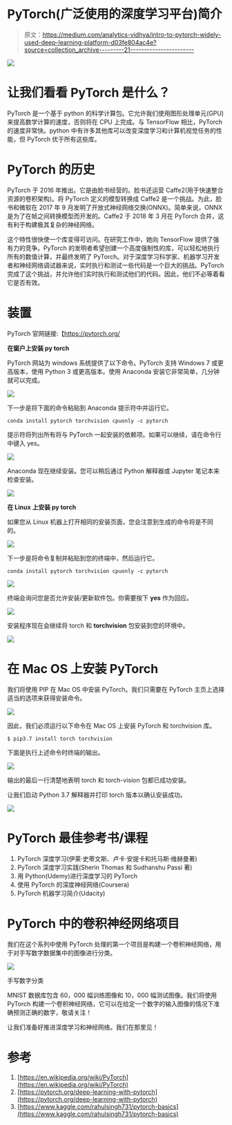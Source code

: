 # PyTorch(广泛使用的深度学习平台)简介

> 原文：<https://medium.com/analytics-vidhya/intro-to-pytorch-widely-used-deep-learning-platform-d03fe804ac4e?source=collection_archive---------21----------------------->

![](img/5a1a1a5fc51f391e6da557d1944d6e14.png)

# 让我们看看 PyTorch 是什么？

PyTorch 是一个基于 python 的科学计算包。它允许我们使用图形处理单元(GPU)来提高数学计算的速度，否则将在 CPU 上完成。与 TensorFlow 相比，PyTorch 的速度非常快。python 中有许多其他库可以改变深度学习和计算机视觉任务的性能，但 PyTorch 优于所有这些库。

# PyTorch 的历史

PyTorch 于 2016 年推出。它是由脸书经营的。脸书还运营 Caffe2(用于快速整合资源的卷积架构)。将 PyTorch 定义的模型转换成 Caffe2 是一个挑战。为此，脸书和微软在 2017 年 9 月发明了开放式神经网络交换(ONNX)。简单来说，ONNX 是为了在帧之间转换模型而开发的。Caffe2 于 2018 年 3 月在 PyTorch 合并，这有利于构建极其复杂的神经网络。

这个特性很快使一个库变得可访问。在研究工作中，她向 TensorFlow 提供了强有力的竞争。PyTorch 的发明者希望创建一个高度强制性的库，可以轻松地执行所有的数值计算，并最终发明了 PyTorch。对于深度学习科学家、机器学习开发者和神经网络调试器来说，实时执行和测试一些代码是一个巨大的挑战。PyTorch 完成了这个挑战，并允许他们实时执行和测试他们的代码。因此，他们不必等着看它是否有效。

# 装置

PyTorch 官网链接:【https://pytorch.org/ 

**在窗户上安装 py torch**

PyTorch 网站为 windows 系统提供了以下命令。PyTorch 支持 Windows 7 或更高版本，使用 Python 3 或更高版本。使用 Anaconda 安装它非常简单，几分钟就可以完成。

![](img/0f8c7266e4b3cfaf4e37a30c4d380166.png)

下一步是将下面的命令粘贴到 Anaconda 提示符中并运行它。

`conda install pytorch torchvision cpuonly -c pytorch`

提示符将列出所有将与 PyTorch 一起安装的依赖项。如果可以继续，请在命令行中键入 yes。

![](img/cf7aa3d1fca9510edd0166bb2596047c.png)

Anaconda 现在继续安装。您可以稍后通过 Python 解释器或 Jupyter 笔记本来检查安装。

![](img/08b4f2be17ff543bf55f05ec4f344927.png)

**在 Linux 上安装 py torch**

如果您从 Linux 机器上打开相同的安装页面，您会注意到生成的命令将是不同的。

![](img/4dbc0df5406bfae8acdfc7e05feb5920.png)

下一步是将命令复制并粘贴到您的终端中，然后运行它。

`conda install pytorch torchvision cpuonly -c pytorch`

![](img/dc7f23a818c1018e1e1b2573a78d9f5c.png)

终端会询问您是否允许安装/更新软件包。你需要按下 **yes** 作为回应。

![](img/d284be37bc4fa72ab662710595c53ef4.png)

安装程序现在会继续将 torch 和 **torchvision** 包安装到您的环境中。

![](img/d32271ba75eb8ff291cacb55ad17267f.png)

# 在 Mac OS 上安装 PyTorch

我们将使用 PIP 在 Mac OS 中安装 PyTorch。我们只需要在 PyTorch 主页上选择适当的选项来获得安装命令。

![](img/12d930ec7e4e018d52d8da312cd51b3c.png)

因此，我们必须运行以下命令在 Mac OS 上安装 PyTorch 和 torchvision 库。

`$ pip3.7 install torch torchvision`

下面是执行上述命令时终端的输出。

![](img/65f41f070328543d9fa5b5823130ecd1.png)

输出的最后一行清楚地表明 torch 和 torch-vision 包都已成功安装。

让我们启动 Python 3.7 解释器并打印 torch 版本以确认安装成功。

![](img/c9238d741a78df133d5ccf0b3cabf2c5.png)

# PyTorch 最佳参考书/课程

1.  PyTorch 深度学习(伊莱·史蒂文斯、卢卡·安提卡和托马斯·维赫曼著)
2.  PyTorch 深度学习实践(Sherin Thomas 和 Sudhanshu Passi 著)
3.  用 Python(Udemy)进行深度学习的 PyTorch
4.  使用 PyTorch 的深度神经网络(Coursera)
5.  PyTorch 机器学习简介(Udacity)

# PyTorch 中的卷积神经网络项目

我们在这个系列中使用 PyTorch 处理的第一个项目是构建一个卷积神经网络，用于对手写数字数据集中的图像进行分类。

![](img/348c40f21ac2bf74cbb357dd945f6bb3.png)

手写数字分类

MNIST 数据库包含 60，000 幅训练图像和 10，000 幅测试图像。我们将使用 PyTorch 构建一个卷积神经网络，它可以在给定一个数字的输入图像的情况下准确预测正确的数字，敬请关注！

让我们准备好推进深度学习和神经网络。我们在那里见！

# 参考

1.  [https://en.wikipedia.org/wiki/PyTorch](https://en.wikipedia.org/wiki/PyTorch)
2.  [https://pytorch.org/deep-learning-with-pytorch](https://pytorch.org/deep-learning-with-pytorch)
3.  [https://www.kaggle.com/rahulsingh731/pytorch-basics](https://www.kaggle.com/rahulsingh731/pytorch-basics)